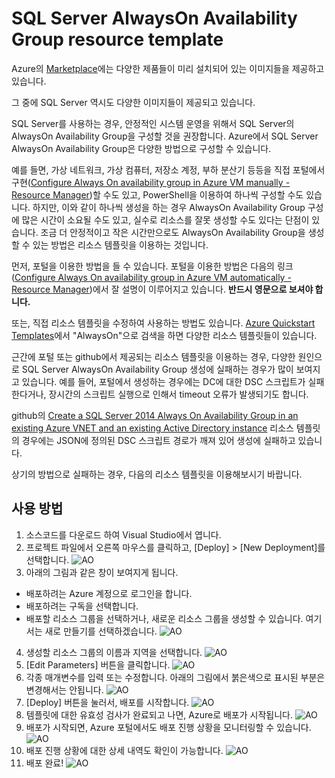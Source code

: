 # SQL Server AlwaysOn Availability Group resource template

Azure의 [Marketplace](https://azure.microsoft.com/en-us/marketplace/virtual-machines/)에는 다양한 제품들이 미리 설치되어 있는 이미지들을 제공하고 있습니다.

그 중에 SQL Server 역시도 다양한 이미지들이 제공되고 있습니다.

SQL Server를 사용하는 경우, 안정적인 시스템 운영을 위해서 SQL Server의 AlwaysOn Availability Group을 구성할 것을 권장합니다.
Azure에서 SQL Server AlwaysOn Availability Group은 다양한 방법으로 구성할 수 있습니다.

예를 들면, 가상 네트워크, 가상 컴퓨터, 저장소 계정, 부하 분산기 등등을 직접 포털에서 구현([Configure Always On availability group in Azure VM manually - Resource Manager](https://azure.microsoft.com/en-us/documentation/articles/virtual-machines-windows-portal-sql-alwayson-availability-groups-manual/))할 수도 있고, PowerShell을 이용하여 하나씩 구성할 수도 있습니다.
하지만, 이와 같이 하나씩 생성을 하는 경우 AlwaysOn Availability Group 구성에 많은 시간이 소요될 수도 있고, 실수로 리소스를 잘못 생성할 수도 있다는 단점이 있습니다.
조금 더 안정적이고 작은 시간만으로도 AlwaysOn Availability Group을 생성할 수 있는 방법은 리소스 템플릿을 이용하는 것입니다.

먼저, 포털을 이용한 방법을 들 수 있습니다.
포털을 이용한 방법은 다음의 링크([Configure Always On availability group in Azure VM automatically - Resource Manager](https://azure.microsoft.com/en-us/documentation/articles/virtual-machines-windows-portal-sql-alwayson-availability-groups/))에서 잘 설명이 이루어지고 있습니다.
**반드시 영문으로 보셔야 합니다.**

또는, 직접 리소스 템플릿을 수정하여 사용하는 방법도 있습니다.
[Azure Quickstart Templates](https://github.com/Azure/azure-quickstart-templates)에서 "AlwaysOn"으로 검색을 하면 다양한 리소스 템플릿들이 있습니다.

근간에 포털 또는 github에서 제공되는 리소스 템플릿을 이용하는 경우, 다양한 원인으로 SQL Server AlwaysOn Availability Group 생성에 실패하는 경우가 많이 보여지고 있습니다.
예를 들어, 포털에서 생성하는 경우에는 DC에 대한 DSC 스크립트가 실패 한다거나, 장시간의 스크립트 실행으로 인해서 timeout 오류가 발생되기도 합니다.

github의 [Create a SQL Server 2014 Always On Availability Group in an existing Azure VNET and an existing Active Directory instance](https://github.com/Azure/azure-quickstart-templates/tree/875d139c16c9c023dce519e6dd48c707e3473346/sql-server-2014-alwayson-existing-vnet-and-ad) 리소스 템플릿의 경우에는 JSON에 정의된 DSC 스크립트 경로가 깨져 있어 생성에 실패하고 있습니다.

상기의 방법으로 실패하는 경우, 다음의 리소스 템플릿을 이용해보시기 바랍니다.

## 사용 방법

1. 소스코드를 다운로드 하여 Visual Studio에서 엽니다.
2. 프로젝트 파일에서 오른쪽 마우스를 클릭하고, [Deploy] > [New Deployment]를 선택합니다.
 ![AO](https://jyseongfileshare.blob.core.windows.net/images/AzureResourceGroup-AlwaysOnCluster01.jpg)
3. 아래의 그림과 같은 창이 보여지게 됩니다.
  * 배포하려는 Azure 계정으로 로그인을 합니다.
  * 배포하려는 구독을 선택합니다.
  * 배포할 리소스 그룹을 선택하거나, 새로운 리소스 그룹을 생성할 수 있습니다. 여기서는 새로 만들기를 선택하겠습니다.
 ![AO](https://jyseongfileshare.blob.core.windows.net/images/AzureResourceGroup-AlwaysOnCluster02.jpg)
4. 생성할 리소스 그룹의 이름과 지역을 선택합니다.
 ![AO](https://jyseongfileshare.blob.core.windows.net/images/AzureResourceGroup-AlwaysOnCluster03.jpg)
5. [Edit Parameters] 버튼을 클릭합니다. 
  ![AO](https://jyseongfileshare.blob.core.windows.net/images/AzureResourceGroup-AlwaysOnCluster04.jpg)
6. 각종 매개변수를 입력 또는 수정합니다. 아래의 그림에서 붉은색으로 표시된 부분은 변경해서는 안됩니다.
  ![AO](https://jyseongfileshare.blob.core.windows.net/images/AzureResourceGroup-AlwaysOnCluster05.jpg)
7. [Deploy] 버튼을 눌러서, 배포를 시작합니다.
  ![AO](https://jyseongfileshare.blob.core.windows.net/images/AzureResourceGroup-AlwaysOnCluster06.jpg)
8. 템플릿에 대한 유효성 검사가 완료되고 나면, Azure로 배포가 시작됩니다.
  ![AO](https://jyseongfileshare.blob.core.windows.net/images/AzureResourceGroup-AlwaysOnCluster07.jpg)
9. 배포가 시작되면, Azure 포털에서도 배포 진행 상황을 모니터링할 수 있습니다.
  ![AO](https://jyseongfileshare.blob.core.windows.net/images/AzureResourceGroup-AlwaysOnCluster08.jpg)
10. 배포 진행 상황에 대한 상세 내역도 확인이 가능합니다.
  ![AO](https://jyseongfileshare.blob.core.windows.net/images/AzureResourceGroup-AlwaysOnCluster09.jpg)
11. 배포 완료!
  ![AO](https://jyseongfileshare.blob.core.windows.net/images/AzureResourceGroup-AlwaysOnCluster10.jpg)

